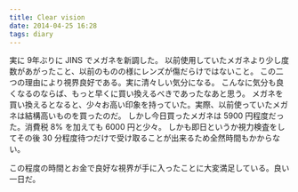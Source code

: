 ```yaml
---
title: Clear vision
date: 2014-04-25 16:28
tags: diary
---
```


実に 9年ぶりに JINS でメガネを新調した。
以前使用していたメガネより少し度数があがったこと、以前のものの様にレンズが傷だらけではないこと。
この二つの理由により視界良好である。実に清々しい気分になる。
こんなに気分も良くなるのならば、もっと早くに買い換えるべきであったなあと思う。
メガネを買い換えるとなると、少々お高い印象を持っていた。実際、以前使っていたメガネは結構高いものを買ったのだ。
しかし今日買ったメガネは 5900 円程度だった。消費税 8% を加えても 6000 円と少々。
しかも即日というか視力検査をしてその後 30 分程度待つだけで受け取ることが出来るため全然時間もかからない。

この程度の時間とお金で良好な視界が手に入ったことに大変満足している。良い一日だ。

